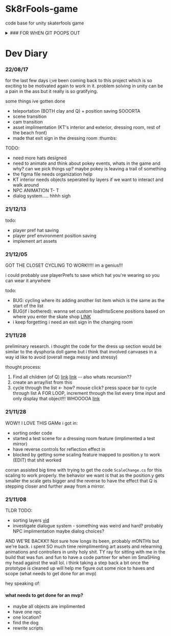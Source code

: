 # Sk8rFools-game
code base for unity skaterfools game

<details>
<summary> ### FOR WHEN GIT POOPS OUT</summary>

this should _theoretically_ work..

1. open command prompt
2. jump to directory command `popd` [source](https://blogs.umass.edu/Techbytes/2014/11/14/file-navigation-with-windows-command-prompt/) - if that doesn't work typing `D:` or whatever your disk name will get you to the right directory
3. type `git add -A` (im pretty sure) - this just commits whatever is sitting in github that's presumably been screaming errors
4. `git config --global core.autocrlf true` setting this makes the endings error go away.. maybe
5. `git commit -A`
6. write your commit message `<esc> [COMMIT MESSAGE HERE??] :wq <enter>` [source](https://stackoverflow.com/questions/13340329/how-to-save-a-git-commit-message-from-windows-cmd)
 </details>

# Dev Diary

 ### 22/08/17
 
 for the last few days i;ve been coming back to this project which is so exciting to be motivated again to work in it. problem solving in unity can be a pain in the ass but it really is so gratifying.
 
 some things ive gotten done
 
 * teleportation (BOTH clay and Q) + position saving SOOORTA
 * scene transition
 * cam transition
 * asset implimentation (KT's interior and exterior, dressing room, rest of the beach front)
 * made that exit sign in the dressing room :thumbs:
 
 TODO:
 
 * need more hats designed
 * need to animate and think about pokey events, whats in the game and why? can we pick things up? maybe pokey is leaving a trail of something
 * the figma file needs organization help
 * KT interior needs objects seperated by layers if we want to interact and walk around
 * NPC ANIMATION T- T
 * dialog system..... hhhh sigh
 
 ### 21/12/13
 
 todo:
 
 * player pref hat saving
 * player pref environment position saving
 * implement art assets

 ### 21/12/05
 
 GOT THE CLOSET CYCLING TO WORK!!!!! im a genius!!!
 
 i could probably use playerPrefs to save which hat you're wearing so you can wear it anywhere
 
 todo:
 
 * BUG: cycling where its adding another list item which is the same as the start of the list
 * BUG(if i bothered): wanna set custom loadIntoScene positions based on where you enter the skate shop [LINK](https://forum.unity.com/threads/load-scene-and-player-position.416434/)
 * i keep forgetting i need an exit sign in the changing room
 
 ### 21/11/28
 
 preliminary research. i thought the code for the dress up section would be similar to the dysphoria doll game but i think that involved canvases in a way id like to avoid (overall mega messy and stressy)
 
 thought process:
 
 1. Find all children (of Q) [link](https://forum.unity.com/threads/finding-all-children-of-object.453466/) [link](https://stackoverflow.com/questions/37943729/get-all-children-children-of-children-in-unity3d) -- also whats recursion??
 2. create an array/list from this
 3. cycle through the list <- how? mouse click? press space bar to cycle through list
    A FOR LOOP, increment through the list every time input and only display that object!!! WHOOOOA [link](https://stackoverflow.com/questions/46358717/how-to-loop-through-and-destroy-all-children-of-a-game-object-in-unity)

 ### 21/11/28
 
 WOW!! I LOVE THIS GAMe i got in:
 * sorting order code
 * started a test scene for a dressing room feature (implimented a test mirror)
 * have reverse controls for reflection effect in
 * blocked by getting some scaling feature mapped to position.y to work 
(EDIT) that shit worked
 
 corran assisted big time with trying to get the code `ScaleChange.cs` for this scaling to work properly.
 the behavior we want is that as the position.y gets smaller the scale gets bigger and the reverse to have the effect that Q is stepping closer and further away from a mirror.
 
### 21/11/08

TLDR TODO: 
* sorting layers [vid](https://www.youtube.com/watch?v=HM17mAmLd7k)
* investigate dialogue system - something was weird and hard? probably NPC implimentation maybe dialog choices?

AND WE'RE BACKK!! Not sure how longs its been, probably mONTHs but we're back. i spent SO much time reimplimenting art assets and relearning animations and controllers in unity holy shit. TY ray for sitting with me in the build that was fun. and fun to have a code partner for when im SmaSHing my head against the wall lol. i think taking a step back a bit once the prototype is cleaned up will help me figure out some nice to haves and scope (what needs to get done for an mvp)

hey speaking of: 

#### what needs to get done for an mvp?
* maybe all objects are implimented
* have one npc
* one location?
* find the dog
* rewrite scripts

